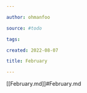 ```yaml
---

author: ohmanfoo

source: #todo

tags: 

created: 2022-08-07

title: February

---
```

[[February.md]]#February.md